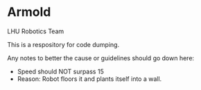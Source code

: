 # Armold
LHU Robotics Team

This is a respository for code dumping.

Any notes to better the cause or guidelines should go down here:
- Speed should NOT surpass 15
 - Reason: Robot floors it and plants itself into a wall.
